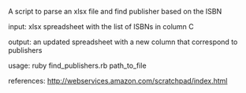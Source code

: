 A script to parse an xlsx file and find publisher based on the ISBN

input: xlsx spreadsheet with the list of ISBNs in column C

output: an updated spreadsheet with a new column that correspond to publishers

usage: ruby find_publishers.rb path_to_file

references:
http://webservices.amazon.com/scratchpad/index.html
